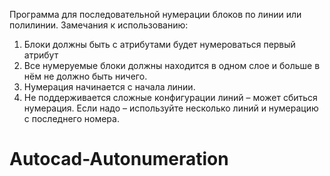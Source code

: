 Программа для последовательной нумерации блоков по линии или полилинии.
Замечания к использованию:
1.	Блоки должны быть с атрибутами будет нумероваться первый атрибут
2.	Все нумеруемые блоки должны находится в одном слое и больше в нём не должно быть ничего.
3.	Нумерация начинается с начала линии.
4.	Не поддерживается сложные конфигурации линий – может сбиться нумерация. Если надо – используйте несколько линий и нумерацию с последнего номера.
# Autocad-Autonumeration

